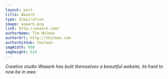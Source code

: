 ```yaml
---
layout: post
title: Waaark
type: Inspiration
image: waaark.png
link: http://waaark.com/
authorName: Tim Holman
authorUrl: http://tholman.com
authorGithub: tholman
imgWidth: 950
imgHeight: 524
---
```


_Creative studio Waaark has built themselves a beautiful website, its hard to now be in awe._
